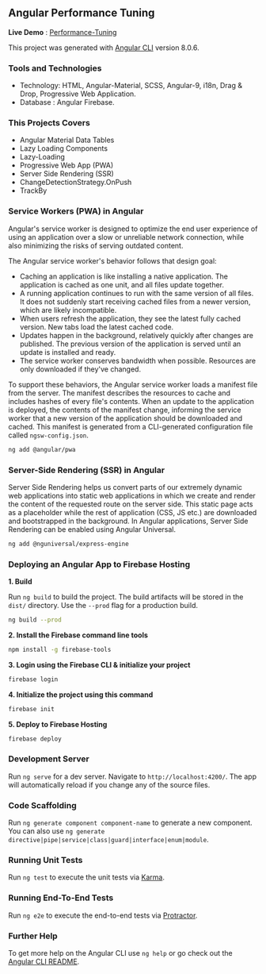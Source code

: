 ## Angular Performance Tuning  

**Live Demo** : [Performance-Tuning](https://performance-tuning-3450d.firebaseapp.com)

This project was generated with [Angular CLI](https://github.com/angular/angular-cli) version 8.0.6.

### Tools and Technologies

- Technology: HTML, Angular-Material, SCSS, Angular-9, i18n, Drag & Drop, Progressive Web Application.
- Database : Angular Firebase.

### This Projects Covers

- Angular Material Data Tables
- Lazy Loading Components
- Lazy-Loading
- Progressive Web App (PWA)
- Server Side Rendering (SSR)
- ChangeDetectionStrategy.OnPush
- TrackBy

### Service Workers (PWA) in Angular 

Angular's service worker is designed to optimize the end user experience of using an application over a slow or unreliable network connection, while also minimizing the risks of serving outdated content.

The Angular service worker's behavior follows that design goal:

* Caching an application is like installing a native application. The application is cached as one unit, and all files update together.
* A running application continues to run with the same version of all files. It does not suddenly start receiving cached files from a newer version, which are likely incompatible.
* When users refresh the application, they see the latest fully cached version. New tabs load the latest cached code.
* Updates happen in the background, relatively quickly after changes are published. The previous version of the application is served until an update is installed and ready.
* The service worker conserves bandwidth when possible. Resources are only downloaded if they've changed.

To support these behaviors, the Angular service worker loads a manifest file from the server. The manifest describes the resources to cache and includes hashes of every file's contents. When an update to the application is deployed, the contents of the manifest change, informing the service worker that a new version of the application should be downloaded and cached. This manifest is generated from a CLI-generated configuration file called `ngsw-config.json`.

```bash
ng add @angular/pwa
```

### Server-Side Rendering (SSR) in Angular 

Server Side Rendering helps us convert parts of our extremely dynamic web applications into static web applications in which we create and render the content of the requested route on the server side. This static page acts as a placeholder while the rest of application (CSS, JS etc.) are downloaded and bootstrapped in the background. In Angular applications, Server Side Rendering can be enabled using Angular Universal.

```bash
ng add @nguniversal/express-engine
```

### Deploying an Angular App to Firebase Hosting

**1. Build** 

Run `ng build` to build the project. The build artifacts will be stored in the `dist/` directory. Use the `--prod` flag for a production build.
```bash
ng build --prod
```
**2. Install the Firebase command line tools**
```bash
npm install -g firebase-tools
```
**3. Login using the Firebase CLI & initialize your project**
```bash
firebase login
```
**4. Initialize the project using this command**
```bash
firebase init
```
**5. Deploy to Firebase Hosting**
```bash
firebase deploy
```

### Development Server

Run `ng serve` for a dev server. Navigate to `http://localhost:4200/`. The app will automatically reload if you change any of the source files.

### Code Scaffolding

Run `ng generate component component-name` to generate a new component. You can also use `ng generate directive|pipe|service|class|guard|interface|enum|module`.

### Running Unit Tests

Run `ng test` to execute the unit tests via [Karma](https://karma-runner.github.io).

### Running End-To-End Tests

Run `ng e2e` to execute the end-to-end tests via [Protractor](http://www.protractortest.org/).

### Further Help

To get more help on the Angular CLI use `ng help` or go check out the [Angular CLI README](https://github.com/angular/angular-cli/blob/master/README.md).
